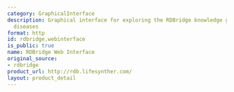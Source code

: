 ```yaml
---
category: GraphicalInterface
description: Graphical interface for exploring the RDBridge knowledge graph of rare
  diseases
format: http
id: rdbridge.webinterface
is_public: true
name: RDBridge Web Interface
original_source:
- rdbridge
product_url: http://rdb.lifesynther.com/
layout: product_detail
---
```

